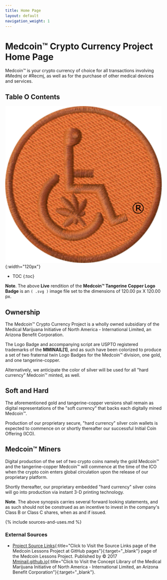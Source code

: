 ```yaml
---
title: Home Page
layout: default
navigation_weight: 1
---
```

# Medcoin™ Crypto Currency Project Home Page

Medcoin™ is your crypto currency of choice for all transactions involving #Medmj or #Recmj, as well as for the purchase of other medical devices and services.

## Table O Contents

![Medcoin™ Tangerine Copper Logo Badge](assets/img/svg/MMINAIL-Medcoin-Logo-Badge-Stitch-Circle-Trnsp-Tangerine-Copper-543-x-543.svg){:width="120px"}

- TOC
{:toc}

**Note**. The above **Live** rendition of the **Medcoin™ Tangerine Copper Logo Badge** is an `( .svg )` image file set to the dimensions of 120.00 px X 120.00 px.

## Ownership

The Medcoin™ Crypto Currency Project is a wholly owned subsidiary of the Medical Marijuana Initiative of North America - International Limited, an Arizona Benefit Corporation.

The Logo Badge and accompanying script are USPTO registered trademarks of the **MMINAIL[1]**, and as such have been colorized to produce a set of two fraternal twin Logo Badges for the Medcoin™ division, one gold, and one tangerine-copper.

Alternatively, we anticipate the color of silver will be used for all "hard currency" Medcoin™ minted, as well.

## Soft and Hard

The aforementioned gold and tangerine-copper versions shall remain as digital representations of the "soft currency" that backs each digitally mined Medcoin™.

Production of our proprietary secure, "hard currency" silver coin wallets is expected to commence on or shortly thereafter our successful Initial Coin Offering (ICO).

## Medcoin™ Miners

Digital production of the set of two crypto coins namely the gold Medcoin™ and the tangerine-copper Medcoin™ will commence at the time of the ICO when the crypto coin enters global circulation upon the release of our proprietary platform.

Shortly thereafter, our proprietary embedded "hard currency" silver coins will go into production via instant 3-D printing technology.

**Note**. The above synopsis carries several forward looking statements, and as such should not be construed as an incentive to invest in the company's Class B or Class C shares, when as and if issued.

{% include sources-and-uses.md %}

### External Sources

- [Project Source Links](https://mminail.github.io/Medcoin/Source-Medcoin-Links.htm){:title="Click to Visit the Source Links page of the Medcoin Lessons Project at GitHub pages"}{:target="_blank"} page of the Medcoin Lessons Project. Published by © 2017 [Mminail.github.io](https://mminail.github.io/){:title="Click to Visit the Concept Library of the Medical Marijuana Initiative of North America - International Limited, an Arizona Benefit Corporation"}{:target="_blank"}.
